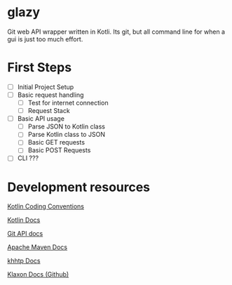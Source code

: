 # glazy
Git web API wrapper written in Kotli. Its git, but all command line for when a gui is just too much effort.

# First Steps
- [ ] Initial Project Setup
- [ ] Basic request handling
  - [ ] Test for internet connection
  - [ ] Request Stack
- [ ] Basic API usage
  - [ ] Parse JSON to Kotlin class
  - [ ] Parse Kotlin class to JSON
  - [ ] Basic GET requests
  - [ ] Basic POST Requests
- [ ] CLI ???

# Development resources
[Kotlin Coding Conventions](https://kotlinlang.org/docs/reference/coding-conventions.html)

[Kotlin Docs](https://kotlinlang.org/docs/reference/)

[Git API docs](https://developer.github.com/v3/)

[Apache Maven Docs](https://maven.apache.org/guides/getting-started/index.html)

[khhtp Docs](https://khttp.readthedocs.io/en/latest/)

[Klaxon Docs (Github)](https://github.com/cbeust/klaxon)
